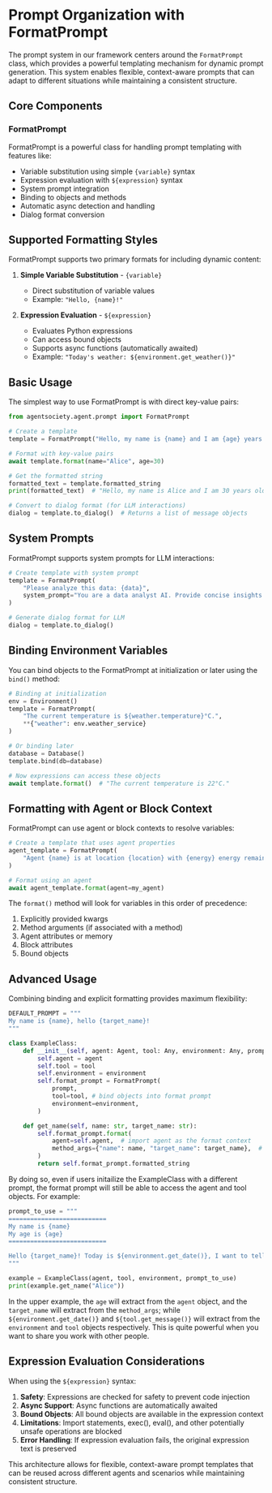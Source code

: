# Prompt Organization with FormatPrompt

The prompt system in our framework centers around the `FormatPrompt` class, which provides a powerful templating mechanism for dynamic prompt generation. This system enables flexible, context-aware prompts that can adapt to different situations while maintaining a consistent structure.

## Core Components

### FormatPrompt

FormatPrompt is a powerful class for handling prompt templating with features like:

- Variable substitution using simple `{variable}` syntax
- Expression evaluation with `${expression}` syntax
- System prompt integration
- Binding to objects and methods
- Automatic async detection and handling
- Dialog format conversion

## Supported Formatting Styles

FormatPrompt supports two primary formats for including dynamic content:

1. **Simple Variable Substitution** - `{variable}`
   - Direct substitution of variable values
   - Example: `"Hello, {name}!"`

2. **Expression Evaluation** - `${expression}`
   - Evaluates Python expressions
   - Can access bound objects
   - Supports async functions (automatically awaited)
   - Example: `"Today's weather: ${environment.get_weather()}"`

## Basic Usage

The simplest way to use FormatPrompt is with direct key-value pairs:

```python
from agentsociety.agent.prompt import FormatPrompt

# Create a template
template = FormatPrompt("Hello, my name is {name} and I am {age} years old.")

# Format with key-value pairs
await template.format(name="Alice", age=30)

# Get the formatted string
formatted_text = template.formatted_string
print(formatted_text)  # "Hello, my name is Alice and I am 30 years old."

# Convert to dialog format (for LLM interactions)
dialog = template.to_dialog()  # Returns a list of message objects
```

## System Prompts

FormatPrompt supports system prompts for LLM interactions:

```python
# Create template with system prompt
template = FormatPrompt(
    "Please analyze this data: {data}",
    system_prompt="You are a data analyst AI. Provide concise insights."
)

# Generate dialog format for LLM
dialog = template.to_dialog()
```

## Binding Environment Variables

You can bind objects to the FormatPrompt at initialization or later using the `bind()` method:

```python
# Binding at initialization
env = Environment()
template = FormatPrompt(
    "The current temperature is ${weather.temperature}°C.", 
    **{"weather": env.weather_service}
)

# Or binding later
database = Database()
template.bind(db=database)

# Now expressions can access these objects
await template.format()  # "The current temperature is 22°C."
```

## Formatting with Agent or Block Context

FormatPrompt can use agent or block contexts to resolve variables:

```python
# Create a template that uses agent properties
agent_template = FormatPrompt(
    "Agent {name} is at location {location} with {energy} energy remaining."
)

# Format using an agent
await agent_template.format(agent=my_agent)
```

The `format()` method will look for variables in this order of precedence:
1. Explicitly provided kwargs
2. Method arguments (if associated with a method)
3. Agent attributes or memory
4. Block attributes
5. Bound objects

## Advanced Usage

Combining binding and explicit formatting provides maximum flexibility:

```python
DEFAULT_PROMPT = """
My name is {name}, hello {target_name}!
"""

class ExampleClass:
    def __init__(self, agent: Agent, tool: Any, environment: Any, prompt: str = DEFAULT_PROMPT):
        self.agent = agent
        self.tool = tool
        self.environment = environment
        self.format_prompt = FormatPrompt(
            prompt,
            tool=tool, # bind objects into format prompt
            environment=environment,
        )

    def get_name(self, name: str, target_name: str):
        self.format_prompt.format(
            agent=self.agent,  # import agent as the format context
            method_args={"name": name, "target_name": target_name},  # pass method arguments into the context
        )
        return self.format_prompt.formatted_string
```

By doing so, even if users initailize the ExampleClass with a different prompt, the format prompt will still be able to access the agent and tool objects. For example:

```python
prompt_to_use = """
===========================
My name is {name}
My age is {age}
===========================

Hello {target_name}! Today is ${environment.get_date()}, I want to tell you that ${tool.get_message()}
"""

example = ExampleClass(agent, tool, environment, prompt_to_use)
print(example.get_name("Alice"))
```

In the upper example, the `age` will extract from the `agent` object, and the `target_name` will extract from the `method_args`; while `${environment.get_date()}` and `${tool.get_message()}` will extract from the `environment` and `tool` objects respectively. This is quite powerful when you want to share you work with other people.

## Expression Evaluation Considerations

When using the `${expression}` syntax:

1. **Safety**: Expressions are checked for safety to prevent code injection
2. **Async Support**: Async functions are automatically awaited
3. **Bound Objects**: All bound objects are available in the expression context
4. **Limitations**: Import statements, exec(), eval(), and other potentially unsafe operations are blocked
5. **Error Handling**: If expression evaluation fails, the original expression text is preserved

This architecture allows for flexible, context-aware prompt templates that can be reused across different agents and scenarios while maintaining consistent structure.
